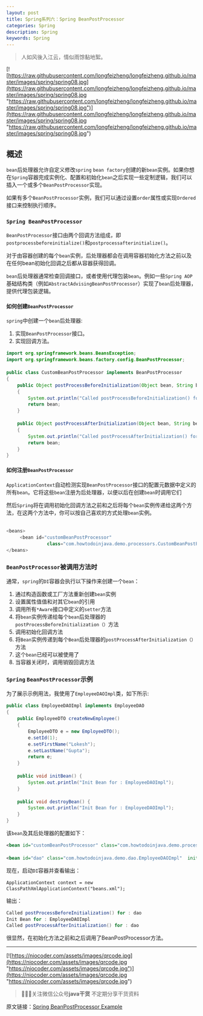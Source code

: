 ```yaml
---
layout: post
title: Spring系列六：Spring BeanPostProcessor
categories: Spring
description: Spring
keywords: Spring
---
```


> 人如风後入江云，情似雨馀黏地絮。

[![https://raw.githubusercontent.com/longfeizheng/longfeizheng.github.io/master/images/spring/spring08.jpg](https://raw.githubusercontent.com/longfeizheng/longfeizheng.github.io/master/images/spring/spring08.jpg "https://raw.githubusercontent.com/longfeizheng/longfeizheng.github.io/master/images/spring/spring08.jpg")](https://raw.githubusercontent.com/longfeizheng/longfeizheng.github.io/master/images/spring/spring08.jpg "https://raw.githubusercontent.com/longfeizheng/longfeizheng.github.io/master/images/spring/spring08.jpg")


## 概述

`bean`后处理器允许自定义修改`spring` `bean factory`创建的新`bean`实例。如果你想在`Spring`容器完成实例化、配置和初始化`bean`之后实现一些定制逻辑，我们可以插入一个或多个`BeanPostProcessor`实现。

如果有多个`BeanPostProcessor`实例，我们可以通过设置`order`属性或实现`Ordered`接口来控制执行顺序。

### `Spring BeanPostProcessor`

`BeanPostProcessor`接口由两个回调方法组成，即`postprocessbeforeinitialize()`和`postprocessafterinitialize()`。

对于由容器创建的每个`bean`实例，后处理器都会在调用容器初始化方法之前以及在任何bean初始化回调之后都从容器获得回调。

`bean`后处理器通常检查回调接口，或者使用代理包装`bean`。例如一些`Spring AOP`基础结构类（例如`AbstractAdvisingBeanPostProcessor`）实现了`bean`后处理器，提供代理包装逻辑。

#### 如何创建`BeanPostProcessor`

`spring`中创建一个`bean`后处理器:

1. 实现`BeanPostProcessor`接口。
2. 实现回调方法。

```java
import org.springframework.beans.BeansException;
import org.springframework.beans.factory.config.BeanPostProcessor;
 
public class CustomBeanPostProcessor implements BeanPostProcessor
{
    public Object postProcessBeforeInitialization(Object bean, String beanName) throws BeansException
    {
        System.out.println("Called postProcessBeforeInitialization() for :" + beanName);
        return bean;
    }
     
    public Object postProcessAfterInitialization(Object bean, String beanName) throws BeansException
    {
        System.out.println("Called postProcessAfterInitialization() for :" + beanName);
        return bean;
    }
}
```

#### 如何注册`BeanPostProcessor`

`ApplicationContext`自动检测实现`BeanPostProcessor`接口的配置元数据中定义的所有`bean`。它将这些`bean`注册为后处理器，以便以后在创建`bean`时调用它们

然后`Spring`将在调用初始化回调方法之前和之后将每个`bean`实例传递给这两个方法，在这两个方法中，你可以按自己喜欢的方式处理`bean`实例。

```java

<beans>
     <bean id="customBeanPostProcessor"
               class="com.howtodoinjava.demo.processors.CustomBeanPostProcessor" />
</beans>
```
### `BeanPostProcessor`被调用方法时

通常，`spring`的`DI`容器会执行以下操作来创建一个`bean`：

1. 通过构造函数或工厂方法重新创建`bean`实例
2. 设置属性值值和对其它`bean`的引用
3. 调用所有`*Aware`接口中定义的`setter`方法
4. 将`bean`实例传递给每个`bean`后处理器的`postProcessBeforeInitialization（）`方法
5. 调用初始化回调方法
6. 将`Bean`实例传递到每个`Bean`后处理器的`postProcessAfterInitialization（）`方法
7. 这个`bean`已经可以被使用了
8. 当容器关闭时，调用销毁回调方法

### `Spring` `BeanPostProcessor`示例

为了展示示例用法，我使用了`EmployeeDAOImpl`类，如下所示:

```java
public class EmployeeDAOImpl implements EmployeeDAO
{
    public EmployeeDTO createNewEmployee()
    {
        EmployeeDTO e = new EmployeeDTO();
        e.setId(1);
        e.setFirstName("Lokesh");
        e.setLastName("Gupta");
        return e;
    }
     
    public void initBean() {
        System.out.println("Init Bean for : EmployeeDAOImpl");
    }
     
    public void destroyBean() {
        System.out.println("Init Bean for : EmployeeDAOImpl");
    }
}
```

该`bean`及其后处理器的配置如下：

```xml
<bean id="customBeanPostProcessor" class="com.howtodoinjava.demo.processors.CustomBeanPostProcessor" />
     
<bean id="dao" class="com.howtodoinjava.demo.dao.EmployeeDAOImpl"  init-method="initBean" destroy-method="destroyBean"/>
```

现在，启动`DI`容器并查看输出：
```jva
ApplicationContext context = new ClassPathXmlApplicationContext("beans.xml");
```
输出：
```java
Called postProcessBeforeInitialization() for : dao
Init Bean for : EmployeeDAOImpl
Called postProcessAfterInitialization() for : dao
```

很显然，在初始化方法之前和之后调用了BeanPostProcessor方法。

---
[![https://niocoder.com/assets/images/qrcode.jpg](https://niocoder.com/assets/images/qrcode.jpg "https://niocoder.com/assets/images/qrcode.jpg")](https://niocoder.com/assets/images/qrcode.jpg "https://niocoder.com/assets/images/qrcode.jpg")



> 🙂🙂🙂关注微信公众号**java干货**
不定期分享干货资料


原文链接：[Spring BeanPostProcessor Example](https://howtodoinjava.com/spring-core/spring-bean-post-processors/)
